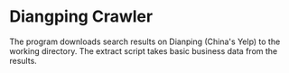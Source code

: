 # Diangping Crawler
The program downloads search results on Dianping (China's Yelp) to the working directory. The extract script takes basic business data from the results. 

